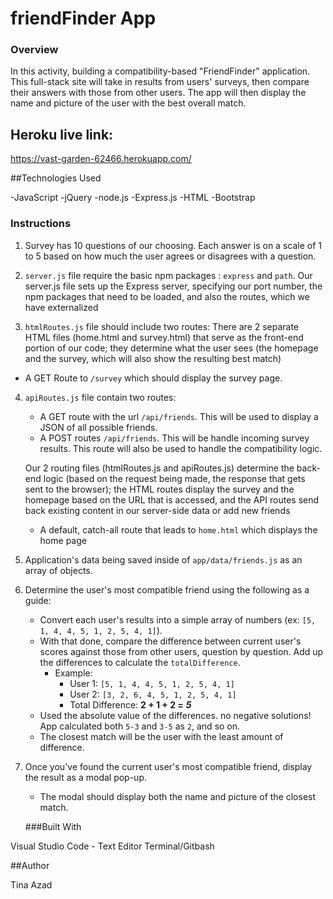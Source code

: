 # friendFinder App
### Overview

In this activity, building a compatibility-based "FriendFinder" application. This full-stack site will take in results from  users' surveys, then compare their answers with those from other users. The app will then display the name and picture of the user with the best overall match.

## Heroku live link:
https://vast-garden-62466.herokuapp.com/

##Technologies Used

-JavaScript
-jQuery
-node.js
-Express.js
-HTML
-Bootstrap

### Instructions

1.  Survey has 10 questions of our choosing. Each answer is on a scale of 1 to 5 based on how much the user agrees or disagrees with a question.

2.  `server.js` file  require the basic npm packages : `express` and `path`. Our server.js file sets up the Express server, specifying      our port number, the npm packages that need to be loaded, and also the routes, which we have externalized

3.  `htmlRoutes.js` file should include two routes: There are 2 separate HTML files (home.html and survey.html) that serve as the front-end portion of our code; they determine what the user sees (the homepage and the survey, which will also show the resulting best match) 

   * A GET Route to `/survey` which should display the survey page.

4. `apiRoutes.js` file  contain two routes:

   * A GET route with the url `/api/friends`. This will be used to display a JSON of all possible friends.
   * A POST routes `/api/friends`. This will be handle incoming survey results. This route will also be used to handle the compatibility logic.

    Our 2 routing files (htmlRoutes.js and apiRoutes.js) determine the back-end logic (based on the request being made, the response that gets sent to the browser); the HTML routes display the survey and the homepage based on the URL that is accessed, and the API routes send back existing content in our server-side data or add new friends
   * A default, catch-all route that leads to `home.html` which displays the home page

5.   Application's data being saved inside of `app/data/friends.js` as an array of objects.

6. Determine the user's most compatible friend using the following as a guide:

   * Convert each user's results into a simple array of numbers (ex: `[5, 1, 4, 4, 5, 1, 2, 5, 4, 1]`).
   * With that done, compare the difference between current user's scores against those from other users, question by question. Add up the differences to calculate the `totalDifference`.
     * Example:
       * User 1: `[5, 1, 4, 4, 5, 1, 2, 5, 4, 1]`
       * User 2: `[3, 2, 6, 4, 5, 1, 2, 5, 4, 1]`
       * Total Difference: **2 + 1 + 2 =** **_5_**
   * Used the absolute value of the differences.  no negative solutions! App calculated both `5-3` and `3-5` as `2`, and so on.
   * The closest match will be the user with the least amount of difference.

7. Once you've found the current user's most compatible friend, display the result as a modal pop-up.
   * The modal should display both the name and picture of the closest match.
   
   ###Built With

Visual Studio Code - Text Editor
Terminal/Gitbash

##Author

Tina Azad
